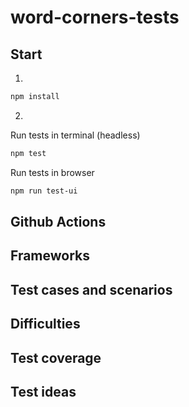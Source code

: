 # word-corners-tests

## Start

1.
```bash
npm install
```

2. 
Run tests in terminal (headless)
```bash
npm test
```

Run tests in browser
```bash
npm run test-ui
```

## Github Actions

## Frameworks

## Test cases and scenarios

## Difficulties

## Test coverage

## Test ideas